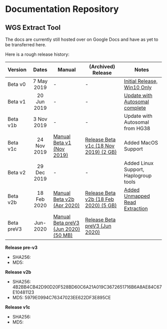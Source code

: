 # Documentation Repository
## WGS Extract Tool

The docs are currently still hosted over on Google Docs and have as yet to be transferred here. 

Here is a rough release history:

| Version | Dates | Manual | (Archived) Release | Notes|
|:--- | :---:| --- | ---| ---|
| Beta v0|7 May 2019 | - | - |[Initial Release, Win10 Only](https://www.facebook.com/groups/373644229897409/permalink/384165192178646/)
| Beta v1|20 Jun 2019 | - | - |[Update with Autosomal complete](https://www.facebook.com/photo.php?fbid=2765845590155551&set=p.2765845590155551&type=1&theater)
| Beta v1b| 3 Nov 2019 | - | - |Update with Autosomal from HG38
| Beta v1c| 24 Nov 2019 |[Manual Beta v1 (Nov 2019)](https://docs.google.com/document/d/1zM-tGKsr-UOMyn1PT4fdy_aEJCy4Wz_q4k-Js3fSpB0/edit?usp=sharing "Manual Beta V1")|[Release Beta v1c (18 Nov 2019) (2 GB)](https://drive.google.com/file/d/1yL7fsk5q8aZzBh6HdWaFTmj_2Dbm50ML/view?usp=sharing) |Added MacOS Support
| Beta v2|29 Dec 2019| - | - |Added Linux Support, Haplogroup tools
| Beta v2b|18 Feb 2020|[Manual Beta v2b (Apr 2020)](https://docs.google.com/document/d/1TqRF_CZMs4QOEuVlrhLkzL-uc-dvHAO92O-S7tc7FhY/edit?usp=drivesdk "Manual Beta v2") | [Release Beta v2b (18 Feb 2020) (5 GB)](http://37.187.22.93/wgsextract/WGSExtractBeta.zip "Release Beta v2b")|[Added Unmapped Read Extraction](https://www.facebook.com/groups/373644229897409/permalink/556793721582458/)
| Beta preV3| Jun- 2020 | [Manual Beta preV3 (Jun 2020) (50 MB)](https://docs.google.com/document/d/1HBj317OMeq26EmpwVWlAuzZsr2bfWh8Y58A8wAYWVoc/edit?usp=sharing "Manual Beta preV3") | [Release Beta preV3 (Jun 2020)](https://github.com/WGSExtract/WGSExtract-Dev/ "Release Beta preV3")

**Release pre-v3**
* SHA256:
* MD5:

**Release v2b**
* SHA256: 4B2BB4CB42D90D20F528BD60C6A21A019C3672651716B6A8AE84C67E10481123
* MD5: 5979E0994C76347023EE622DF3E895CE

**Release v1c**
* SHA256:
* MD5:
